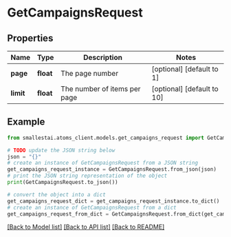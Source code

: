 # GetCampaignsRequest


## Properties

Name | Type | Description | Notes
------------ | ------------- | ------------- | -------------
**page** | **float** | The page number | [optional] [default to 1]
**limit** | **float** | The number of items per page | [optional] [default to 10]

## Example

```python
from smallestai.atoms_client.models.get_campaigns_request import GetCampaignsRequest

# TODO update the JSON string below
json = "{}"
# create an instance of GetCampaignsRequest from a JSON string
get_campaigns_request_instance = GetCampaignsRequest.from_json(json)
# print the JSON string representation of the object
print(GetCampaignsRequest.to_json())

# convert the object into a dict
get_campaigns_request_dict = get_campaigns_request_instance.to_dict()
# create an instance of GetCampaignsRequest from a dict
get_campaigns_request_from_dict = GetCampaignsRequest.from_dict(get_campaigns_request_dict)
```
[[Back to Model list]](../README.md#documentation-for-models) [[Back to API list]](../README.md#documentation-for-api-endpoints) [[Back to README]](../README.md)


